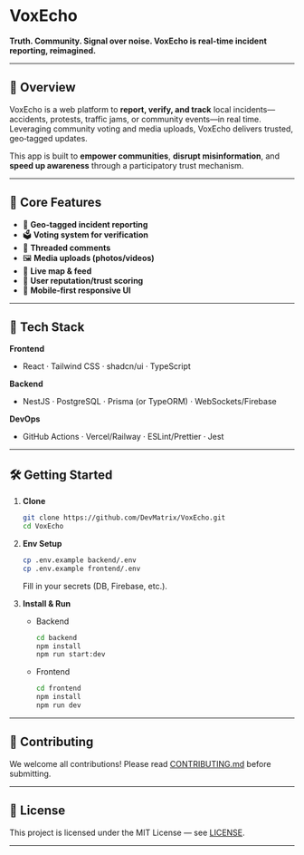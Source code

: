 # VoxEcho

**Truth. Community. Signal over noise. VoxEcho is real‑time incident reporting, reimagined.**

---

## 📌 Overview

VoxEcho is a web platform to **report, verify, and track** local incidents—accidents, protests, traffic jams, or community events—in real time. Leveraging community voting and media uploads, VoxEcho delivers trusted, geo‑tagged updates.

This app is built to **empower communities**, **disrupt misinformation**, and **speed up awareness** through a participatory trust mechanism.

---

## 🚀 Core Features

- 📍 **Geo‑tagged incident reporting**  
- 🗳️ **Voting system for verification**  
- 💬 **Threaded comments**  
- 🖼️ **Media uploads (photos/videos)**  
- 🔁 **Live map & feed**  
- 🧠 **User reputation/trust scoring**  
- 🧪 **Mobile‑first responsive UI**  

---

## 🧱 Tech Stack

**Frontend**  
- React · Tailwind CSS · shadcn/ui · TypeScript

**Backend**  
- NestJS · PostgreSQL · Prisma (or TypeORM) · WebSockets/Firebase

**DevOps**  
- GitHub Actions · Vercel/Railway · ESLint/Prettier · Jest  

---

## 🛠️ Getting Started

1. **Clone**  
   ```bash
   git clone https://github.com/DevMatrix/VoxEcho.git
   cd VoxEcho
   ```

2. **Env Setup**  
   ```bash
   cp .env.example backend/.env
   cp .env.example frontend/.env
   ```
   Fill in your secrets (DB, Firebase, etc.).

3. **Install & Run**  
   - Backend  
     ```bash
     cd backend
     npm install
     npm run start:dev
     ```
   - Frontend  
     ```bash
     cd frontend
     npm install
     npm run dev
     ```

---

## 👥 Contributing

We welcome all contributions! Please read [CONTRIBUTING.md](./CONTRIBUTING.md) before submitting.

---

## 📄 License

This project is licensed under the MIT License — see [LICENSE](./LICENSE).

---

